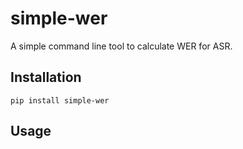 # simple-wer
A simple command line tool to calculate WER for ASR.


## Installation

```
pip install simple-wer
```


## Usage



